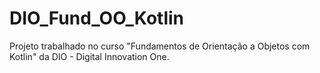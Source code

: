 # DIO_Fund_OO_Kotlin
Projeto trabalhado no curso "Fundamentos de Orientação a Objetos com Kotlin" da DIO - Digital Innovation One.
